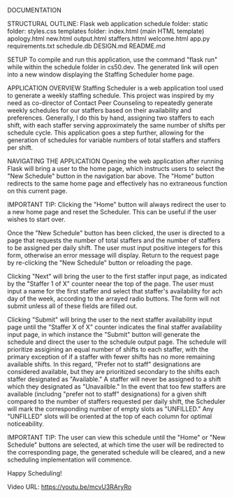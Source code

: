 DOCUMENTATION

STRUCTURAL OUTLINE: Flask web application
    schedule folder:
        static folder:
            styles.css
        templates folder:
            index.html (main HTML template)
            apology.html
            new.html
            output.html
            staffers.httml
            welcome.html
        app.py
        requirements.txt
        schedule.db
        DESIGN.md
        README.md

SETUP
To compile and run this application, use the command "flask run" while within the schedule folder in cs50.dev. The generated link will open into a new window displaying the Staffing Scheduler home page.

APPLICATION OVERVIEW
Staffing Scheduler is a web application tool used to generate a weekly staffing schedule. This project was inspired by my need as co-director of Contact Peer Counseling to repeatedly generate weekly schedules for our staffers based on their availability and preferences. Generally, I do this by hand, assigning two staffers to each shift, with each staffer serving approximately the same number of shifts per schedule cycle. This application goes a step further, allowing for the generation of schedules for variable numbers of total staffers and staffers per shift.

NAVIGATING THE APPLICATION
Opening the web application after running Flask will bring a user to the home page, which instructs users to select the "New Schedule" button in the navigation bar above. The "Home" button redirects to the same home page and effectively has no extraneous function on this current page.

IMPORTANT TIP: Clicking the "Home" button will always redirect the user to a new home page and reset the Scheduler. This can be useful if the user wishes to start over.

Once the "New Schedule" button has been clicked, the user is directed to a page that requests the number of total staffers and the number of staffers to be assigned per daily shift. The user must input positive integers for this form, otherwise an error message will display. Return to the request page by re-clicking the "New Schedule" button or reloading the page.

Clicking "Next" will bring the user to the first staffer input page, as indicated by the "Staffer 1 of X" counter neear the top of the page. The user must input a name for the first staffer and select that staffer's availability for ach day of the week, according to the arrayed radio buttons. The form will not submit unless all of these fields are filled out.

Clicking "Submit" will bring the user to the next staffer availability input page until the "Staffer X of X" counter indicates the final staffer availability input page, in which instance the "Submit" button will generate the schedule and direct the user to the schedule output page. The schedule will prioritize assigining an equal number of shifts to each staffer, with the primary exception of if a staffer with fewer shifts has no more remaining available shifts. In this regard, "Prefer not to staff" designations are considered available, but they are prioritized secondary to the shifts each staffer designated as "Available." A staffer will never be assigned to a shift which they designated as "Unavailble." In the event that too few staffers are available (includng "prefer not to staff" designations) for a given shift compared to the number of staffers requested per daily shift, the Scheduler will mark the corresponding number of empty slots as "UNFILLED." Any "UNFILLED" slots will be oriented at the top of each column for optimal noticeability.

IMPORTANT TIP: The user can view this schedule until the "Home" or "New Schedule" buttons are selected, at which time the user will be redirected to the corresponding page, the generated schedule will be cleared, and a new scheduling implementation will commence.

Happy Scheduling!


Video URL: https://youtu.be/mcvU3RAryRo
